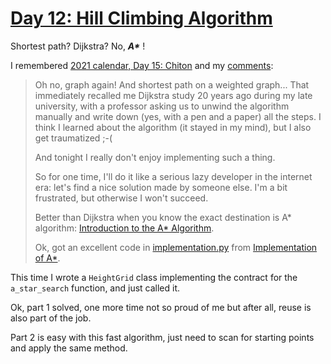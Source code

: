 # [Day 12: Hill Climbing Algorithm](https://adventofcode.com/2022/day/12)

Shortest path? Dijkstra? No, ___A*___ !

I remembered [2021 calendar, Day 15: Chiton](https://adventofcode.com/2021/day/15)
and my [comments](https://github.com/Eric-Lpcr/AdventOfCode2021/tree/master/day15):

> Oh no, graph again!
> And shortest path on a weighted graph... That immediately recalled me Dijkstra study 20 years ago during my late 
> university, with a professor asking us to unwind the algorithm manually and write down (yes, with a pen and a paper) 
> all the steps.
> I think I learned about the algorithm (it stayed in my mind), but I also get traumatized ;-(
> 
> And tonight I really don't enjoy implementing such a thing.
>
> So for one time, I'll do it like a serious lazy developer in the internet era: let's find a nice solution made by
> someone else. I'm a bit frustrated, but otherwise I won't succeed.
> 
> Better than Dijkstra when you know the exact destination is A* algorithm:
> [Introduction to the A* Algorithm](https://www.redblobgames.com/pathfinding/a-star/introduction.html).
>
> Ok, got an excellent code in [implementation.py](implementation.py) from 
> [Implementation of A*](https://www.redblobgames.com/pathfinding/a-star/implementation.html#python).

This time I wrote a `HeightGrid` class implementing the contract for the `a_star_search` function, and just called it.

Ok, part 1 solved, one more time not so proud of me but after all, reuse is also part of the job.

Part 2 is easy with this fast algorithm, just need to scan for starting points and apply the same method.
